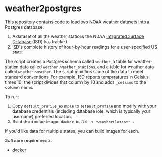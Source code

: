 # weather2postgres
This repository contains code to load two NOAA weather datasets into a Postgres database:

1. A dataset of all the weather stations the NOAA [Integrated Surface Database](https://www.ncdc.noaa.gov/isd) (ISD) has tracked
2. ISD's complete history of hour-by-hour readings for a user-specified US state

The script creates a Postgres schema called `weather`, a table for weather-station data called `weather.weather_stations`,
and a table for weather data called `weather.weather`. The script modifies some of the data to meet standard conventions. For example,
ISD reports temperatures in Celsius times 10; the script divides that column by 10 and adds `_celsius` to the column name.

To run: 

1. Copy `default_profile_example` to `default_profile` and modify with your database credentials (including database role, which is typically your username) preferred location.
2. Build the docker image: `docker build -t "weather:latest" .`

If you'd like data for multiple states, you can build images for each.

Software requirements:
* [docker](https://www.docker.com/)
